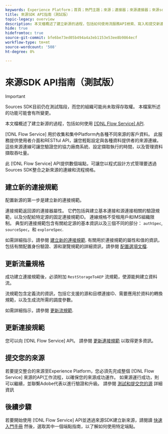 ```yaml
---
keywords: Experience Platform；首頁；熱門主題；來源；連接器；來源連接器；來源sdk;sdk; SDK
title: 來源SDK API指南（測試版）
topic-legacy: overview
description: 本文檔概述了建立新源的過程，包括如何使用流服務API檢索、寫入和提交新連接規範的步驟。
hide: true
hidefromtoc: true
source-git-commit: bfe6be73ed05b494a4a3eb1153e53ee8b9864ecf
workflow-type: tm+mt
source-wordcount: '508'
ht-degree: 0%

---
```


# 來源SDK API指南（測試版）

>[!IMPORTANT]
>
>Sources SDK目前仍在測試階段，而您的組織可能尚未取得存取權。 本檔案所述的功能可能會有所變更。

本文檔概述了建立新源的過程，包括如何使用 [[!DNL Flow Service] API](https://www.adobe.io/experience-platform-apis/references/flow-service/).

[!DNL Flow Service] 用於收集和集中Platform內各種不同來源的客戶資料。 此服務提供使用者介面和RESTful API，讓您輕鬆設定與各種資料提供者的來源連線。 這些來源連線可讓您驗證您的協力廠商系統、設定擷取執行的時間，以及管理資料擷取吞吐量。

此 [!DNL Flow Service] API提供數個端點，可讓您以程式設計方式管理要透過Sources SDK整合之新來源的連線和流程規格。

## 建立新的連接規範

配置新源的第一步是建立新的連接規範。

連接規範返回源的連接器屬性。 它們包括與建立基本連接和源連接相關的驗證規範，以及分配給特定源的固定連接規範ID。 連線規格不受租用戶和IMS組織限制。 典型的連接規範包含有關給定源的基本資訊以及三個不同的部分： `authSpec`, `sourceSpec`，和 `exploreSpec`.

如需詳細指示，請參閱 [建立新的連接規範](./create.md). 有關用於連接規範的屬性和值的資訊，包括有關配置身份驗證、源和瀏覽規範的詳細資訊，請參閱 [配置選項文檔](../config/config.md).

## 更新流量規格

成功建立連接規範後，必須附加 `RestStorageToAEP` 流規範，使源能夠建立資料流。

流規範包含定義流的資訊，包括它支援的源和目標連接ID、需要應用於資料的轉換規範，以及生成流所需的調度參數。

如需詳細指示，請參閱 [更新流規範](./update-flow-specs.md).

## 更新連接規範

您可以向 [!DNL Flow Service] API。 請參閱 [更新連接規範](./update-connection-specs.md) 以取得更多資訊。

## 提交您的來源

若要提交整合的來源至Experience Platform，您必須先完成整個 [!DNL Flow Service] 來源的API工作流程，以確保您的來源成功運作。 如果源運行成功，則可以繼續，並聯繫Adobe代表以進行驗證和升級。 請參閱 [測試和提交您的源](./submit.md) 詳細資訊

## 後續步驟

若要開始使用 [!DNL Flow Service] API並透過來源SDK建立新來源，請閱讀 [快速入門手冊](./getting-started.md) 然後，選取其中一個端點指南，以了解如何使用特定端點。